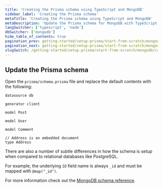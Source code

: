 ```yaml
---
title: 'Creating the Prisma schema using TypeScript and MongoDB'
sidebar_label: 'Creating the Prisma schema'
metaTitle: 'Creating the Prisma schema using TypeScript and MongoDB'
metaDescription: 'Update the Prisma schema for MongoDB with TypeScript'
langSwitcher: ['typescript', 'node']
dbSwitcher: ['mongodb']
hide_table_of_contents: true
pagination_prev: getting-started/setup-prisma/start-from-scratch/mongodb/connect-your-database-typescript-mongodb
pagination_next: getting-started/setup-prisma/start-from-scratch/mongodb/install-prisma-client-typescript-mongodb
slugSwitch: /getting-started/setup-prisma/start-from-scratch/mongodb/creating-the-prisma-schema-
---
```


## Update the Prisma schema

Open the `prisma/schema.prisma` file and replace the default contents with the following:

```prisma file=prisma/schema.prisma showLineNumbers
datasource db

generator client

model Post

model User

model Comment

// Address is an embedded document
type Address
```

There are also a number of subtle differences in how the schema is setup when compared to relational databases like PostgreSQL.

For example, the underlying `ID` field name is always `_id` and must be mapped with `@map("_id")`.

For more information check out the [MongoDB schema reference](/orm/reference/prisma-schema-reference#mongodb-2).
